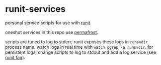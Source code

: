 # runit-services

personal service scripts for use with [runit](http://smarden.org/runit/index.html)

oneshot services in this repo use [permafrost](https://github.com/faithanalog/permafrost).

scripts are tuned to log to stderr; runit exposes these logs in `runsvdir` process name. watch logs in real time with `watch pgrep -a runsvdir`. for persistent logs, change scripts to log to stdout and add a log service (see [runit faq](http://smarden.org/runit/faq.html#createlog)).

